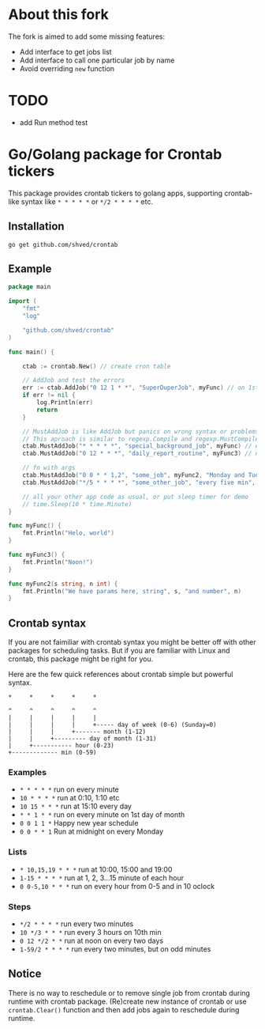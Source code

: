 # About this fork

The fork is aimed to add some missing features: 
* Add interface to get jobs list
* Add interface to call one particular job by name
* Avoid overriding `new` function

# TODO
* add Run method test

# Go/Golang package for Crontab tickers

This package provides crontab tickers to golang apps, supporting crontab-like syntax like `* * * * *` or `*/2 * * * *` etc.

## Installation <a id="installation"></a>
```
go get github.com/shved/crontab
```

## Example<a id="example"></a>

```go
package main

import (
    "fmt"
    "log"

    "github.com/shved/crontab"
)

func main() {

    ctab := crontab.New() // create cron table

    // AddJob and test the errors
    err := ctab.AddJob("0 12 1 * *", "SuperDuperJob", myFunc) // on 1st day of month
    if err != nil {
        log.Println(err)
        return
    }    

    // MustAddJob is like AddJob but panics on wrong syntax or problems with func/args
    // This aproach is similar to regexp.Compile and regexp.MustCompile from go's standard library,  used for easier initialization on startup
    ctab.MustAddJob("* * * * *", "special_background_job", myFunc) // every minute
    ctab.MustAddJob("0 12 * * *", "daily_report_routine", myFunc3) // noon lauch

    // fn with args
    ctab.MustAddJob("0 0 * * 1,2", "some_job", myFunc2, "Monday and Tuesday midnight", 123) 
    ctab.MustAddJob("*/5 * * * *", "some_other_job", "every five min", 0)

    // all your other app code as usual, or put sleep timer for demo
    // time.Sleep(10 * time.Minute)
}

func myFunc() {
    fmt.Println("Helo, world")
}

func myFunc3() {
    fmt.Println("Noon!")
}

func myFunc2(s string, n int) {
    fmt.Println("We have params here, string", s, "and number", n)
}

```

## Crontab syntax <a id="syntax"></a>

If you are not faimiliar with crontab syntax you might be better off with other packages for scheduling tasks. But if you are familiar with Linux and crontab, this package might be right for you.

Here are the few quick references about crontab simple but powerful syntax.

```
*     *     *     *     *        

^     ^     ^     ^     ^
|     |     |     |     |
|     |     |     |     +----- day of week (0-6) (Sunday=0)
|     |     |     +------- month (1-12)
|     |     +--------- day of month (1-31)
|     +----------- hour (0-23)
+------------- min (0-59)
```

### Examples

+ `* * * * *` run on every minute
+ `10 * * * *` run at 0:10, 1:10 etc
+ `10 15 * * *` run at 15:10 every day
+ `* * 1 * *` run on every minute on 1st day of month
+ `0 0 1 1 *` Happy new year schedule
+ `0 0 * * 1` Run at midnight on every Monday

### Lists

+ `* 10,15,19 * * *` run at 10:00, 15:00 and 19:00
+ `1-15 * * * *` run at 1, 2, 3...15 minute of each hour
+ `0 0-5,10 * * *` run on every hour from 0-5 and in 10 oclock

### Steps
+ `*/2 * * * *` run every two minutes
+ `10 */3 * * *` run every 3 hours on 10th min
+ `0 12 */2 * *` run at noon on every two days
+ `1-59/2 * * * *` run every two minutes, but on odd minutes

## Notice

There is no way to reschedule or to remove single job from crontab during runtime with crontab package. (Re)create new instance of crontab or use `crontab.Clear()` function and then add jobs again to reschedule during runtime.
